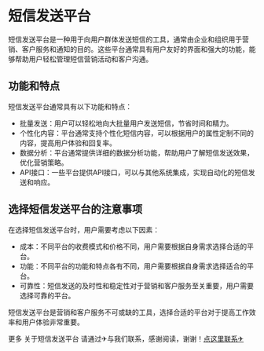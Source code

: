 # 短信发送平台

短信发送平台是一种用于向用户群体发送短信的工具，通常由企业和组织用于营销、客户服务和通知的目的。这些平台通常具有用户友好的界面和强大的功能，能够帮助用户轻松管理短信营销活动和客户沟通。

## 功能和特点

短信发送平台通常具有以下功能和特点：
- 批量发送：用户可以轻松地向大批量用户发送短信，节省时间和精力。
- 个性化内容：平台通常支持个性化短信内容，可以根据用户的属性定制不同的内容，提高用户体验和回复率。
- 数据分析：平台通常提供详细的数据分析功能，帮助用户了解短信发送效果，优化营销策略。
- API接口：一些平台提供API接口，可以与其他系统集成，实现自动化的短信发送和响应。

## 选择短信发送平台的注意事项

在选择短信发送平台时，用户需要考虑以下因素：
- 成本：不同平台的收费模式和价格不同，用户需要根据自身需求选择合适的平台。
- 功能：不同平台的功能和特点各有不同，用户需要根据自身需求选择适合的平台。
- 可靠性：短信发送的及时性和稳定性对于营销和客户服务至关重要，用户需要选择可靠的平台。

短信发送平台是营销和客户服务不可或缺的工具，选择合适的平台对于提高工作效率和用户体验非常重要。

更多 关于短信发送平台 请通过✈与我们联系，感谢阅读，谢谢！[点这里联系✈](https://tg.k02.cc)